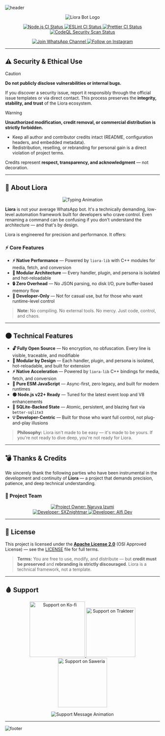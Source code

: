 ![header](https://capsule-render.vercel.app/api?type=waving&color=0:0B3D91,50:1A1F71,100:4B0082&height=250&section=header&text=Liora%20WhatsApp%20Bot&fontSize=55&fontAlignY=35&animation=twinkling&fontColor=ffffff)

<div align="center">

![Liora Bot Logo](https://qu.ax/SUDjH.png)

<p align="center">
<a href="https://github.com/naruyaizumi/liora/actions/workflows/node.js.yml">
  <img src="https://img.shields.io/github/actions/workflow/status/naruyaizumi/liora/node.js.yml?label=Node.js%20CI&style=for-the-badge&logo=github&logoColor=white&color=1A1F71&labelColor=2F2F2F" alt="Node.js CI Status"/>
</a>
<a href="https://github.com/naruyaizumi/liora/actions/workflows/eslint.yml">
  <img src="https://img.shields.io/github/actions/workflow/status/naruyaizumi/liora/eslint.yml?label=ESLint&style=for-the-badge&logo=eslint&logoColor=white&color=1A1F71&labelColor=2F2F2F" alt="ESLint CI Status"/>
</a>
<a href="https://github.com/naruyaizumi/liora/actions/workflows/prettier.yml">
  <img src="https://img.shields.io/github/actions/workflow/status/naruyaizumi/liora/prettier.yml?label=Prettier&style=for-the-badge&logo=prettier&logoColor=white&color=1A1F71&labelColor=2F2F2F" alt="Prettier CI Status"/>
</a>
<a href="https://github.com/naruyaizumi/liora/actions/workflows/codeql.yml">
  <img src="https://img.shields.io/github/actions/workflow/status/naruyaizumi/liora/codeql.yml?label=CodeQL&style=for-the-badge&logo=github&logoColor=white&color=1A1F71&labelColor=2F2F2F" alt="CodeQL Security Scan Status"/>
</a>
</p>

<p align="center">
<a href="https://whatsapp.com/channel/0029Vb5vz4oDjiOfUeW2Mt03">
  <img src="https://img.shields.io/badge/WhatsApp-Channel-1A1F71?style=for-the-badge&logo=whatsapp&logoColor=white&labelColor=2F2F2F" alt="Join WhatsApp Channel"/>
</a>
<a href="https://instagram.com/naruyaizumi">
  <img src="https://img.shields.io/badge/Instagram-@naruyaizumi-1A1F71?style=for-the-badge&logo=instagram&logoColor=white&labelColor=2F2F2F" alt="Follow on Instagram"/>
</a>
</p>

</div>

---

## ⚠️ Security & Ethical Use

> [!CAUTION]
> **Do not publicly disclose vulnerabilities or internal bugs.**
> 
> If you discover a security issue, report it responsibly through the official issue templates or via direct contact. This process preserves the **integrity, stability, and trust** of the Liora ecosystem.

> [!WARNING]
> **Unauthorized modification, credit removal, or commercial distribution is strictly forbidden.**
>
> - Keep all author and contributor credits intact (README, configuration headers, and embedded metadata).
> - Redistribution, reselling, or rebranding for personal gain is a direct violation of project terms.
>
> Credits represent **respect, transparency, and acknowledgment** — not decoration.

---

## 🌌 About Liora

<div align="center">

![Typing Animation](https://readme-typing-svg.herokuapp.com?size=28&duration=3500&color=1A1F71&center=true&vCenter=true&width=600&lines=🌌+Liora+–+WhatsApp+Bot;Built+for+Developers;Precision+%26+Performance)

</div>

**Liora** is not your average WhatsApp bot. It's a technically demanding, low-level automation framework built for developers who crave control. Even renaming a command can be confusing if you don't understand the architecture — and that's by design.

Liora is engineered for precision and performance. It offers:

### ⚡ Core Features

- **⚡ Native Performance** — Powered by `liora-lib` with C++ modules for media, fetch, and conversion
- **🔧 Modular Architecture** — Every handler, plugin, and persona is isolated and hot-reloadable
- **🔒 Zero Overhead** — No JSON parsing, no disk I/O, pure buffer-based memory flow
- **🧠 Developer-Only** — Not for casual use, but for those who want runtime-level control

> **Note:** No compiling. No external tools. No mercy. Just code, control, and chaos.

---

## 🌑 Technical Features

- **🔓 Fully Open Source** — No encryption, no obfuscation. Every line is visible, traceable, and modifiable
- **🧩 Modular by Design** — Each handler, plugin, and persona is isolated, hot-reloadable, and built for extension
- **⚡ Native Acceleration** — Powered by `liora-lib` C++ bindings for media, fetch, and conversion
- **📜 Pure ESM JavaScript** — Async-first, zero legacy, and built for modern runtimes
- **🟢 Node.js v22+ Ready** — Tuned for the latest event loop and V8 enhancements
- **💾 SQLite-Backed State** — Atomic, persistent, and blazing fast via `better-sqlite3`
- **💡 Developer-Centric** — Built for those who want full control, not plug-and-play illusions

> **Philosophy:** Liora isn't made to be easy — it's made to be yours. If you're not ready to dive deep, you're not ready for Liora.

---

## 💣 Thanks & Credits

We sincerely thank the following parties who have been instrumental in the development and continuity of **Liora** — a project that demands precision, patience, and deep technical understanding.

### 👥 Project Team

<p align="center">
  <a href="https://linkbio.co/naruyaizumi">
    <img src="https://img.shields.io/badge/Owner-Naruya%20Izumi-1A1F71?style=for-the-badge&logo=github&logoColor=white&labelColor=2F2F2F" alt="Project Owner: Naruya Izumi"/>
  </a>
  <br/>
  <a href="https://wa.me/6281398961382">
    <img src="https://img.shields.io/badge/Developer-SXZnightmar-1A1F71?style=for-the-badge&logo=whatsapp&logoColor=white&labelColor=2F2F2F" alt="Developer: SXZnightmar"/>
  </a>
  <a href="https://wa.me/6287831816747">
    <img src="https://img.shields.io/badge/Developer-Alfi%20Dev-1A1F71?style=for-the-badge&logo=whatsapp&logoColor=white&labelColor=2F2F2F" alt="Developer: Alfi Dev"/>
  </a>
</p>

---

## 🔪 License

This project is licensed under the **[Apache License 2.0](https://opensource.org/licenses/Apache-2.0)** (OSI Approved License) — see the [LICENSE](LICENSE) file for full terms.

> **Terms:** You are free to use, modify, and distribute — but **credit must be preserved** and **rebranding is strictly discouraged**. Liora is a technical framework, not a template.

---

## 🩸 Support

<p align="center">
  <a href="https://ko-fi.com/naruyaizumi" target="_blank">
    <img src="https://storage.ko-fi.com/cdn/kofi3.png?v=3" width="180" alt="Support on Ko-fi"/>
  </a>
  <a href="https://trakteer.id/naruyaizumi" target="_blank">
    <img src="https://trakteer.id/images/mix/navbar-logo-lite.png" width="160" alt="Support on Trakteer"/>
  </a>
  <a href="https://saweria.co/naruyaizumi" target="_blank">
    <img src="https://user-images.githubusercontent.com/26188697/180601310-e82c63e4-412b-4c36-b7b5-7ba713c80380.png" width="160" alt="Support on Saweria"/>
  </a>
</p>

<p align="center">
  <img src="https://readme-typing-svg.demolab.com?font=Fira+Code&weight=600&size=20&duration=3000&pause=1000&color=1A1F71&center=true&vCenter=true&width=500&lines=Your+support+keeps+this+project+alive!;Thank+you+for+helping+me+grow" alt="Support Message Animation"/>
</p>

---

![footer](https://capsule-render.vercel.app/api?type=waving&color=0:0B3D91,50:1A1F71,100:4B0082&height=150&section=footer)